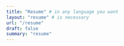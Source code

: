 ```yaml
---
title: "Resume" # in any language you want
layout: "resume" # is necessary
url: "/resume"
draft: false
summary: "resume"
---
```

